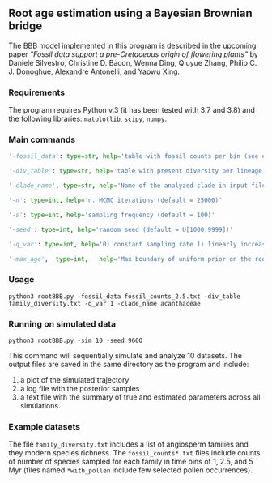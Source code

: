 ## Root age estimation using a Bayesian Brownian bridge

The BBB model implemented in this program is described in the upcoming paper _"Fossil data support a pre-Cretaceous origin of flowering plants"_ by 
Daniele Silvestro, Christine D. Bacon, Wenna Ding, Qiuyue Zhang, Philip C. J. Donoghue, Alexandre Antonelli, and Yaowu Xing.


### Requirements
The program requires Python v.3 (it has been tested with 3.7 and 3.8) and the following libraries: `matplotlib`, `scipy`, `numpy`.

### Main commands

~~~python
'-fossil_data': type=str, help='table with fossil counts per bin (see example files)'

'-div_table': type=str, help='table with present diversity per lineage (see example files)'

'-clade_name', type=str, help='Name of the analyzed clade in input files'

'-n': type=int, help='n. MCMC iterations (default = 25000)'

'-s': type=int, help='sampling frequency (default = 100)'

'-seed': type=int, help='random seed (default = U[1000,9999])'

'-q_var': type=int, help='0) constant sampling rate 1) linearly increasing sampling rate'

'-max_age',  type=int,   help='Max boundary of uniform prior on the root age' (default = 300)
~~~

### Usage
```
python3 rootBBB.py -fossil_data fossil_counts_2.5.txt -div_table family_diversity.txt -q_var 1 -clade_name acanthaceae

```

### Running on simulated data
```
python3 rootBBB.py -sim 10 -seed 9600

```
This command will sequentially simulate and analyze 10 datasets. The output files are saved in the same directory as the program and include:  
1. a plot of the simulated trajectory  
2. a log file with the posterior samples  
3. a text file with the summary of true and estimated parameters across all simulations.

### Example datasets
The file `family_diversity.txt` includes a list of angiosperm families and they modern species richness. The `fossil_counts*.txt` files include counts of number of species sampled for each family in time bins of 1, 2.5, and 5 Myr (files named `*with_pollen` include few selected pollen occurrences).  